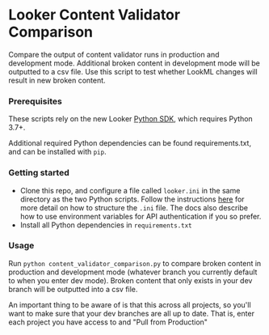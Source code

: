 # Looker Content Validator Comparison

Compare the output of content validator runs in production and development mode. Additional broken content in development mode will be outputted to a csv file. Use this script to test whether LookML changes will result in new broken content.

### Prerequisites

These scripts rely on the new Looker [Python SDK](https://github.com/looker-open-source/sdk-codegen/tree/master/python), which requires Python 3.7+.

Additional required Python dependencies can be found requirements.txt, and can be installed with `pip`.

### Getting started

* Clone this repo, and configure a file called `looker.ini` in the same directory as the two Python scripts. Follow the instructions [here](https://github.com/looker-open-source/sdk-codegen/tree/master/python#configuring-the-sdk) for more detail on how to structure the `.ini` file. The docs also describe how to use environment variables for API authentication if you so prefer.
* Install all Python dependencies in `requirements.txt`

### Usage

Run `python content_validator_comparison.py` to compare broken content in production and development mode (whatever branch you currently default to when you enter dev mode). Broken content that only exists in your dev branch will be outputted into a csv file.

An important thing to be aware of is that this across all projects, so you'll want to make sure that your dev branches are all up to date. That is, enter each project you have access to and "Pull from Production"

